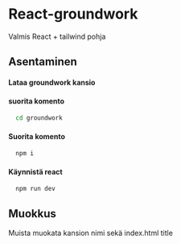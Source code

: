 # React-groundwork
Valmis React + tailwind pohja
## Asentaminen
#### Lataa groundwork kansio

#### suorita komento
```bash
  cd groundwork
``````

#### Suorita komento

```bash
  npm i
```



#### Käynnistä react

```bach
  npm run dev
```

## Muokkus

Muista muokata kansion nimi sekä index.html title


